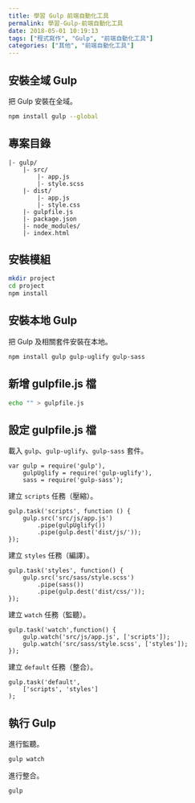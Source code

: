 ```yaml
---
title: 學習 Gulp 前端自動化工具
permalink: 學習-Gulp-前端自動化工具
date: 2018-05-01 10:19:13
tags: ["程式寫作", "Gulp", "前端自動化工具"]
categories: ["其他", "前端自動化工具"]
---
```


## 安裝全域 Gulp

把 Gulp 安裝在全域。

```BASH
npm install gulp --global
```

## 專案目錄

```ENV
|- gulp/
    |- src/
        |- app.js
        |- style.scss
    |- dist/
        |- app.js
        |- style.css
    |- gulpfile.js
    |- package.json
    |- node_modules/
    |- index.html
```

## 安裝模組

```BASH
mkdir project
cd project
npm install
```

## 安裝本地 Gulp

把 Gulp 及相關套件安裝在本地。

```BASH
npm install gulp gulp-uglify gulp-sass
```

## 新增 gulpfile.js 檔

```BASH
echo "" > gulpfile.js
```

## 設定 gulpfile.js 檔

載入 `gulp`、`gulp-uglify`、`gulp-sass` 套件。

```JS
var gulp = require('gulp'),
    gulpUglify = require('gulp-uglify'),
    sass = require('gulp-sass');
```

建立 `scripts` 任務（壓縮）。

```JS
gulp.task('scripts', function () {
    gulp.src('src/js/app.js')
        .pipe(gulpUglify())
        .pipe(gulp.dest('dist/js/'));
});
```

建立 `styles` 任務（編譯）。

```JS
gulp.task('styles', function() {
    gulp.src('src/sass/style.scss')
        .pipe(sass())
        .pipe(gulp.dest('dist/css/'));
});
```

建立 `watch` 任務（監聽）。

```JS
gulp.task('watch',function() {
    gulp.watch('src/js/app.js', ['scripts']);
    gulp.watch('src/sass/style.scss', ['styles']);
});
```

建立 `default` 任務（整合）。

```JS
gulp.task('default',
    ['scripts', 'styles']
);
```

## 執行 Gulp

進行監聽。

```BASH
gulp watch
```

進行整合。

```BASH
gulp
```
